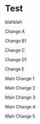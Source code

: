 # Test
blahblah

Change A

Change B1

Change C

Change D1

Change E

Main Change 1

Main Change 2

Main Change 3

Main Change 4

Main Change 5